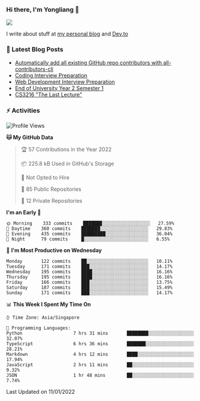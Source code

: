 ### Hi there, I'm Yongliang 👋 
<!--
**tlylt/tlylt** is a ✨ _special_ ✨ repository because its `README.md` (this file) appears on your GitHub profile.

Here are some ideas to get you started:

- 🔭 I’m currently working on ...
- 🌱 I’m currently learning ...
- 👯 I’m looking to collaborate on ...
- 🤔 I’m looking for help with ...
- 💬 Ask me about ...
- 📫 How to reach me: ...
- 😄 Pronouns: ...
- ⚡ Fun fact: ...
-->

<img
align="center"
src="https://github-readme-stats.vercel.app/api/?username=tlylt&theme=dracula"
/>

I write about stuff at [my personal blog](https://www.yongliangliu.com/) and [Dev.to](https://dev.to/tlylt)

### 📕 Latest Blog Posts

<!-- BLOG-POST-LIST:START -->
- [Automatically add all existing GitHub repo contributors with all-contributors-cli](https://www.yongliangliu.com/blog/all-contributors-cli-recognize-existing/)
- [Coding Interview Preparation](https://www.yongliangliu.com/blog/coding-interview-prep/)
- [Web Development Interview Preparation](https://www.yongliangliu.com/blog/web-dev-interview-prep/)
- [End of University Year 2 Semester 1](https://www.yongliangliu.com/blog/year-2-sem-1/)
- [CS3216 &quot;The Last Lecture&quot;](https://www.yongliangliu.com/blog/cs3216-the-last-lecture/)
<!-- BLOG-POST-LIST:END -->

### ⚡ Activities
<!--START_SECTION:waka-->
![Profile Views](http://img.shields.io/badge/Profile%20Views-21-blue)

**🐱 My GitHub Data** 

> 🏆 57 Contributions in the Year 2022
 > 
> 📦 225.8 kB Used in GitHub's Storage 
 > 
> 🚫 Not Opted to Hire
 > 
> 📜 85 Public Repositories 
 > 
> 🔑 12 Private Repositories  
 > 
**I'm an Early 🐤** 

```text
🌞 Morning    333 commits    ███████░░░░░░░░░░░░░░░░░░   27.59% 
🌆 Daytime    360 commits    ███████░░░░░░░░░░░░░░░░░░   29.83% 
🌃 Evening    435 commits    █████████░░░░░░░░░░░░░░░░   36.04% 
🌙 Night      79 commits     █░░░░░░░░░░░░░░░░░░░░░░░░   6.55%

```
📅 **I'm Most Productive on Wednesday** 

```text
Monday       122 commits    ██░░░░░░░░░░░░░░░░░░░░░░░   10.11% 
Tuesday      171 commits    ███░░░░░░░░░░░░░░░░░░░░░░   14.17% 
Wednesday    195 commits    ████░░░░░░░░░░░░░░░░░░░░░   16.16% 
Thursday     195 commits    ████░░░░░░░░░░░░░░░░░░░░░   16.16% 
Friday       166 commits    ███░░░░░░░░░░░░░░░░░░░░░░   13.75% 
Saturday     187 commits    ███░░░░░░░░░░░░░░░░░░░░░░   15.49% 
Sunday       171 commits    ███░░░░░░░░░░░░░░░░░░░░░░   14.17%

```


📊 **This Week I Spent My Time On** 

```text
⌚︎ Time Zone: Asia/Singapore

💬 Programming Languages: 
Python                   7 hrs 31 mins       ████████░░░░░░░░░░░░░░░░░   32.07% 
TypeScript               6 hrs 36 mins       ███████░░░░░░░░░░░░░░░░░░   28.21% 
Markdown                 4 hrs 12 mins       ████░░░░░░░░░░░░░░░░░░░░░   17.94% 
JavaScript               2 hrs 11 mins       ██░░░░░░░░░░░░░░░░░░░░░░░   9.32% 
JSON                     1 hr 48 mins        ██░░░░░░░░░░░░░░░░░░░░░░░   7.74%

```


 Last Updated on 11/01/2022
<!--END_SECTION:waka-->